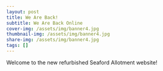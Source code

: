 ```yaml
---
layout: post
title: We Are Back!
subtitle: We Are Back Online
cover-img: /assets/img/banner4.jpg
thumbnail-img: /assets/img/banner4.jpg
share-img: /assets/img/banner4.jpg
tags: []
---
```


Welcome to the new refurbished Seaford Allotment website!

